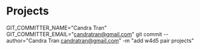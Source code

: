 # Projects


GIT_COMMITTER_NAME="Candra Tran" GIT_COMMITTER_EMAIL="candratran@gmail.com" git commit --author="Candra Tran <candratran@gmail.com>" -m "add w4d5 pair projects"
